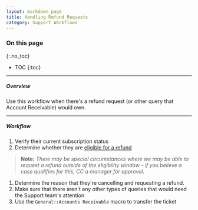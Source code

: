 ```yaml
---
layout: markdown_page
title: Handling Refund Requests
category: Support Workflows
---
```


### On this page
{:.no_toc}

- TOC
{:toc}

---

##### Overview

Use this workflow when there's a refund request (or other query that Account Receivable)
would own.

---
##### Workflow
1. Verify their current subscription status
1. Determine whether they are 
   [eligible for a refund](/terms/)
>**Note:** *There may be special circumstances where we may be able to request a refund 
outside of the eligibility window - if you believe a case qualifies for this, CC a manager for approval.*
1. Determine the reason that they're cancelling and requesting a refund. 
1. Make sure that there aren't any other types of queries that would need the Support team's attention
1. Use the `General::Accounts Receivable` macro to transfer the ticket
